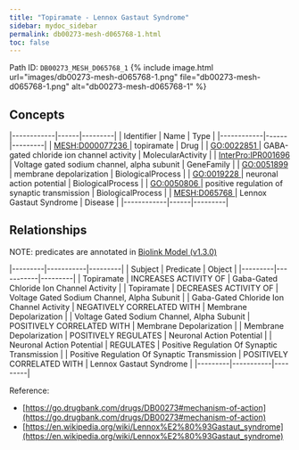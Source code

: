 ```yaml
---
title: "Topiramate - Lennox Gastaut Syndrome"
sidebar: mydoc_sidebar
permalink: db00273-mesh-d065768-1.html
toc: false 
---
```



Path ID: `DB00273_MESH_D065768_1`
{% include image.html url="images/db00273-mesh-d065768-1.png" file="db00273-mesh-d065768-1.png" alt="db00273-mesh-d065768-1" %}

## Concepts

|------------|------|---------|
| Identifier | Name | Type    |
|------------|------|---------|
| <a href="https://identifiers.org/MESH:D000077236">MESH:D000077236 </a> | topiramate | Drug |
| <a href="https://identifiers.org/GO:0022851">GO:0022851 </a> | GABA-gated chloride ion channel activity | MolecularActivity |
| <a href="https://identifiers.org/InterPro:IPR001696">InterPro:IPR001696 </a> | Voltage gated sodium channel, alpha subunit | GeneFamily |
| <a href="https://identifiers.org/GO:0051899">GO:0051899 </a> | membrane depolarization | BiologicalProcess |
| <a href="https://identifiers.org/GO:0019228">GO:0019228 </a> | neuronal action potential | BiologicalProcess |
| <a href="https://identifiers.org/GO:0050806">GO:0050806 </a> | positive regulation of synaptic transmission | BiologicalProcess |
| <a href="https://identifiers.org/MESH:D065768">MESH:D065768 </a> | Lennox Gastaut Syndrome | Disease |
|------------|------|---------|

## Relationships


NOTE: predicates are annotated in <a href="https://github.com/biolink/biolink-model/releases/tag/v1.3.0">Biolink Model (v1.3.0)</a>

|---------|-----------|---------|
| Subject | Predicate | Object  |
|---------|-----------|---------|
| Topiramate | INCREASES ACTIVITY OF | Gaba-Gated Chloride Ion Channel Activity |
| Topiramate | DECREASES ACTIVITY OF | Voltage Gated Sodium Channel, Alpha Subunit |
| Gaba-Gated Chloride Ion Channel Activity | NEGATIVELY CORRELATED WITH | Membrane Depolarization |
| Voltage Gated Sodium Channel, Alpha Subunit | POSITIVELY CORRELATED WITH | Membrane Depolarization |
| Membrane Depolarization | POSITIVELY REGULATES | Neuronal Action Potential |
| Neuronal Action Potential | REGULATES | Positive Regulation Of Synaptic Transmission |
| Positive Regulation Of Synaptic Transmission | POSITIVELY CORRELATED WITH | Lennox Gastaut Syndrome |
|---------|-----------|---------|

Reference: 
  - [https://go.drugbank.com/drugs/DB00273#mechanism-of-action](https://go.drugbank.com/drugs/DB00273#mechanism-of-action)
  - [https://en.wikipedia.org/wiki/Lennox%E2%80%93Gastaut_syndrome](https://en.wikipedia.org/wiki/Lennox%E2%80%93Gastaut_syndrome)
